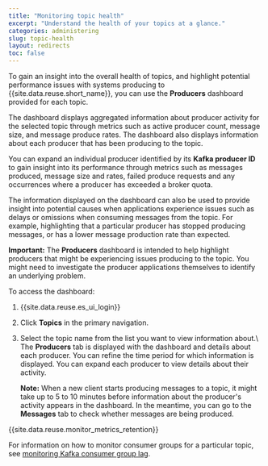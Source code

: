 ```yaml
---
title: "Monitoring topic health"
excerpt: "Understand the health of your topics at a glance."
categories: administering
slug: topic-health
layout: redirects
toc: false
---
```


To gain an insight into the overall health of topics, and highlight potential performance issues with systems producing to {{site.data.reuse.short_name}}, you can use the **Producers** dashboard provided for each topic.

The dashboard displays aggregated information about producer activity for the selected topic through metrics such as active producer count, message size, and message produce rates. The dashboard also displays information about each producer that has been producing to the topic.

You can expand an individual producer identified by its **Kafka producer ID** to gain insight into its performance through metrics such as messages produced, message size and rates, failed produce requests and any occurrences where a producer has exceeded a broker quota.

The information displayed on the dashboard can also be used to provide insight into potential causes when applications experience issues such as delays or omissions when consuming messages from the topic. For example, highlighting that a particular producer has stopped producing messages, or has a lower message production rate than expected.

**Important:** The **Producers** dashboard is intended to help highlight producers that might be experiencing issues producing to the topic. You might need to investigate the producer applications themselves to identify an underlying problem.

To access the dashboard:

1. {{site.data.reuse.es_ui_login}}
2. Click **Topics** in the primary navigation.
3. Select the topic name from the list you want to view information about.\\
   The **Producers** tab is displayed with the dashboard and details about each producer. You can refine the time period for which information is displayed. You can expand each producer to view details about their activity.

   **Note:** When a new client starts producing messages to a topic, it might take up to 5 to 10 minutes before information about the producer's activity appears in the dashboard. In the meantime, you can go to the **Messages** tab to check whether messages are being produced.

{{site.data.reuse.monitor_metrics_retention}}

For information on how to monitor consumer groups for a particular topic, see [monitoring Kafka consumer group lag](../consumer-lag).
